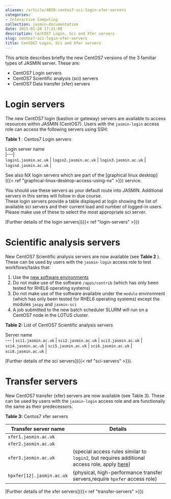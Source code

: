 ```yaml
---
aliases: /article/4859-centos7-sci-login-xfer-servers
categories:
- Interactive Computing
collection: jasmin-documentation
date: 2021-01-28 17:21:08
description: CentOS7 Login, Sci and Xfer servers
slug: centos7-sci-login-xfer-servers
title: CentOS7 Login, Sci and Xfer servers
---
```


This article describes briefly the new CentOS7 versions of the 3 familiar
types of JASMIN server. These are:

  * CentOS7 Login servers
  * CentOS7 Scientific analysis (sci) servers
  * CentOS7 Data transfer (xfer) servers 

# Login servers

The new CentOS7 login (bastion or gateway) servers are available to access
resources within JASMIN (CentOS7). Users with the `jasmin-login` access role
can access the following servers using SSH:

**Table 1** : Centos7 Login servers

Login server name  
|---|  
`login1.jasmin.ac.uk` |
`login2.jasmin.ac.uk` | 
`login3.jasmin.ac.uk` |  
`login4.jasmin.ac.uk` |  
  
See also NX login servers which are part of the [graphical linux desktop]({{<
ref "graphical-linux-desktop-access-using-nx" >}}) service.

You should use these servers as your default route into JASMIN.
Additional servers in this series will follow in due course.  
These login servers provide a table displayed at login showing the
list of available sci servers and their current load and number of logged-in
users. Please make use of these to select the most appropriate sci server.

[Further details of the login servers]({{< ref "login-servers" >}})

# Scientific analysis servers

New CentOS7 Scientific analysis servers are now available (see **Table 2** ).
These can be used by users with the `jasmin-login` access role to test
workflows/tasks that:

  1. Use the [new software environments](https://drive.google.com/file/d/1gD9C0TZyNITibgDhlv3pRzgd4JjzVfBW/view)
  2. Do not make use of the software `/apps/contrib` (which has only been tested for RHEL6 operating systems)
  3. Do not make use of the software available under the `module` environment (which has only been tested for RHEL6 operating systems) except the modules `jaspy` and `jasmin-sci`
  4. A job submitted to the new batch scheduler SLURM will run on a CentOS7 node in the LOTUS cluster. 

**Table 2:** List of CentOS7 Scientific analysis servers

Server name  
--- |
`sci1.jasmin.ac.uk`  |
`sci2.jasmin.ac.uk`  |
`sci3.jasmin.ac.uk`  |
`sci4.jasmin.ac.uk`  |
`sci5.jasmin.ac.uk`  |
`sci6.jasmin.ac.uk`  |
`sci8.jasmin.ac.uk`  |
  
[Further details of the sci servers]({{< ref "sci-servers" >}}).

# Transfer servers

New CentOS7 transfer (xfer) servers are now available (see Table 3). These can
be used by users with the `jasmin-login` access role and are functionally the
same as their predecessors.

**Table 3:** Centos7 xfer servers

Transfer server name  | Details
---  | --- |
`xfer1.jasmin.ac.uk`  |
`xfer2.jasmin.ac.uk`  |
`xfer3.jasmin.ac.uk` | (special access rules similar to `login2`, but requires additional access role, apply [here](https://accounts.jasmin.ac.uk/services/additional_services/xfer-sp))  
`hpxfer[12].jasmin.ac.uk` | (physical, high-performance transfer servers,require `hpxfer` access role)  |
  
[Further details of the xfer servers]({{< ref "transfer-servers" >}})


